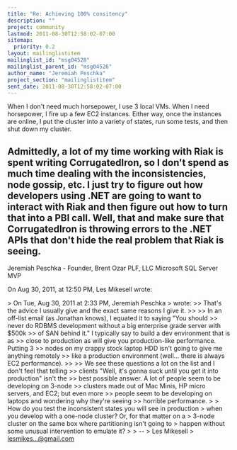 ```yaml
---
title: "Re: Achieving 100% consitency"
description: ""
project: community
lastmod: 2011-08-30T12:58:02-07:00
sitemap:
  priority: 0.2
layout: mailinglistitem
mailinglist_id: "msg04528"
mailinglist_parent_id: "msg04526"
author_name: "Jeremiah Peschka"
project_section: "mailinglistitem"
sent_date: 2011-08-30T12:58:02-07:00
---
```



When I don't need much horsepower, I use 3 local VMs. When I need horsepower, I 
fire up a few EC2 instances. Either way, once the instances are online, I put 
the cluster into a variety of states, run some tests, and then shut down my 
cluster. 

Admittedly, a lot of my time working with Riak is spent writing CorrugatedIron, 
so I don't spend as much time dealing with the inconsistencies, node gossip, 
etc. I just try to figure out how developers using .NET are going to want to 
interact with Riak and then figure out how to turn that into a PBI call. Well, 
that and make sure that CorrugatedIron is throwing errors to the .NET APIs that 
don't hide the real problem that Riak is seeing.
---
Jeremiah Peschka - Founder, Brent Ozar PLF, LLC
Microsoft SQL Server MVP

On Aug 30, 2011, at 12:50 PM, Les Mikesell wrote:

&gt; On Tue, Aug 30, 2011 at 2:33 PM, Jeremiah Peschka
&gt;  wrote:
&gt;&gt; That's the advice I usually give and the exact same reasons I give it.
&gt;&gt; 
&gt;&gt; In an off-list email (as Jonathan knows), I equated it to saying "You should 
&gt;&gt; never do RDBMS development without a big enterprise grade server with $500k 
&gt;&gt; of SAN behind it." I typically say to build a dev environment that is as 
&gt;&gt; close to production as will give you production-like performance. Putting 3 
&gt;&gt; nodes on my crappy stock laptop HDD isn't going to give me anything remotely 
&gt;&gt; like a production environment (well… there is always EC2 performance).
&gt;&gt; 
&gt;&gt; We see these questions a lot on the list and I don't feel that telling 
&gt;&gt; clients "Well, it's gonna suck until you get it into production" isn't the 
&gt;&gt; best possible answer. A lot of people seem to be developing on 3-node 
&gt;&gt; clusters made out of Mac Minis, HP micro servers, and EC2; but even more 
&gt;&gt; people seem to be developing on laptops and wondering why they're seeing 
&gt;&gt; horrible performance.
&gt; 
&gt; How do you test the inconsistent states you will see in production
&gt; when you develop with a one-node cluster? Or, for that matter on a
&gt; 3-node cluster on the same box where partitioning isn't going to
&gt; happen without some unusual intervention to emulate it?
&gt; 
&gt; -- 
&gt; Les Mikesell
&gt; lesmikes...@gmail.com
